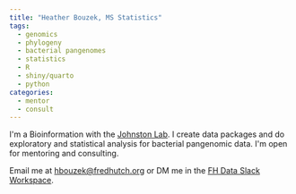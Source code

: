 ```yaml
---
title: "Heather Bouzek, MS Statistics"
tags:
  - genomics
  - phylogeny
  - bacterial pangenomes
  - statistics
  - R
  - shiny/quarto
  - python
categories: 
  - mentor
  - consult
---
```


I'm a Bioinformation with the [Johnston Lab](https://johnstonlaboratory.com).  I create data packages and do exploratory and statistical analysis for bacterial pangenomic data.  I'm open for mentoring and consulting.

Email me at hbouzek@fredhutch.org or DM me in the [FH Data Slack Workspace](https://fhdata.slack.com).  
